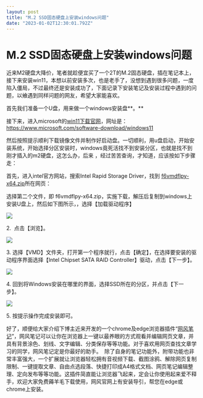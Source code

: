 ```yaml
---
layout: post
title: "M.2 SSD固态硬盘上安装windows问题"
date: "2023-01-02T12:30:01.792Z"
---
```

M.2 SSD固态硬盘上安装windows问题
=======================

  

近来M2硬盘大降价，笔者就趁便宜买了一个2T的M.2固态硬盘，插在笔记本上，接下来安装win11，本想以前安装多次，也是老手了，没想到遇到很多问题，一度陷入僵局，不过最终还是安装成功了，下面记录下安装笔记及安装过程中遇到的问题，以飨遇到同样问题的网友，希望大家能喜欢。

首先我们准备一个U盘，用来做一个windows安装盘**。**

接下来，进入microsoft的[win11下载官网](https://www.microsoft.com/software-download/windows11)，网址是：https://www.microsoft.com/software-download/windows11

然后按照提示顺利下载镜像文件并制作好启动盘。一切顺利，用u盘启动，开始安装系统，开始选择分区安装时，windows竟死活找不到安装分区，也就是找不到刚才插入的m2硬盘，这怎么办，后来 ，经过苦苦查询，才知道，应该按如下步骤走：

首先，进入intel官方网站，搜索Intel Rapid Storage Driver，找到 [](https://www.intel.cn/content/www/cn/zh/download/720755/intel-rapid-storage-technology-driver-installation-software-with-intel-optane-memory-11th-up-to-13th-gen-platforms.html?wapkw=Intel%2520Rapid%2520Storage%2520Driver%2520V14.6.3.1032)[​f6vmdflpy-x64.zip](https://www.intel.cn/content/www/cn/zh/download/720755/intel-rapid-storage-technology-driver-installation-software-with-intel-optane-memory-11th-up-to-13th-gen-platforms.html?wapkw=Intel%2520Rapid%2520Storage%2520Driver%2520V14.6.3.1032)所在网页：

选择第二个文件，即 ​f6vmdflpy-x64.zip，实施下载，解压后复制到windows上安装U盘上，然后如下图所示，，选择【加载驱动程序】

![](https://kmpic.asus.com/images/2016/11/25/e9422517-4304-4aae-93f3-9fc438008df4.png)

2.  点击【浏览】。

![](https://kmpic.asus.com/images/2016/11/25/5020400f-8ac4-450d-b340-eecf3b40f95c.png)

3. 选择【VMD】文件夹，打开第一个程序就行，点击【确定】，在选择要安装的驱动程序界面选择【Intel Chipset SATA RAID Controller】驱动，点击【下一步】。

![](https://kmpic.asus.com/images/2016/11/25/f3a0d08c-d370-44e6-a8d5-704ed3c75582.png)

4. 回到将Windows安装在哪里的界面，选择SSD所在的分区，并点击【下一步】。

![](https://kmpic.asus.com/images/2016/11/25/1d1f0887-a5ee-4e5f-92f4-9125cee27384.png)

5. 按提示操作完成安装即可。

好了，顺便给大家介绍下博主近来开发的一个chrome及edge浏览器插件“[网风笔记](https://netwind.cc)”，网风笔记可以让你在浏览器上一键以最养眼的方式观看并编辑网页文章，并具有背景涂色、划线、文字编辑、分类保存等等功能。对于喜欢用网页查找文章学习的同学，网风笔记定是你最好的助手。  除了自身的笔记功能外，附带功能也非常丰富强大，一个扩展就让浏览器轻松拥有音视频下载、截图涂鸦、解除网页复制限制、一键提取文章、自由点选段落、快捷打印成A4格式文档、网页笔记编辑整理、定向发布等等功能。这插件简直能让浏览器飞起来，定会让你使用起来爱不释手，欢迎大家免费薅羊毛下载使用，网风官网上有安装导引，帮您在edge或chrome上安装。